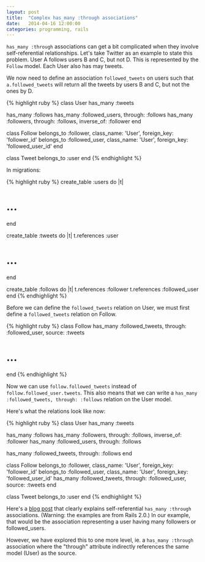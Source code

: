 ```yaml
---
layout: post
title:  "Complex has_many :through associations"
date:   2014-04-16 12:00:00
categories: programming, rails
---
```


`has_many :through` associations can get a bit complicated when they involve self-referential relationships. Let's take Twitter as an example to state this problem. User A follows users B and C, but not D. This is represented by the `Follow` model. Each User also has may tweets.

We now need to define an association `followed_tweets` on users such that `a.followed_tweets` will return all the tweets by users B and C, but not the ones by D.

{% highlight ruby %}
class User
  has_many :tweets

  has_many :follows
  has_many :followed_users, through: :follows
  has_many :followers, through: :follows, inverse_of: :follower
end

class Follow
  belongs_to :follower, class_name: 'User', foreign_key: 'follower_id'
  belongs_to :followed_user, class_name: 'User', foreign_key: 'followed_user_id'
end

class Tweet
  belongs_to :user
end
{% endhighlight %}

In migrations:

{% highlight ruby %}
create_table :users do |t|
  # ...
end

create_table :tweets do |t|
  t.references :user
  # ...
end

create_table :follows do |t|
  t.references :follower
  t.references :followed_user
end
{% endhighlight %}

Before we can define the `followed_tweets` relation on User, we must first define a `followed_tweets` relation on Follow.

{% highlight ruby %}
class Follow
  has_many :followed_tweets, through: :followed_user, source: :tweets
  # ...
end
{% endhighlight %}

Now we can use `follow.followed_tweets` instead of `follow.followed_user.tweets`. This also means that we can write a `has_many :followed_tweets, through: :follows` relation on the User model.

Here's what the relations look like now:

{% highlight ruby %}
class User
  has_many :tweets

  has_many :follows
  has_many :followers, through: :follows, inverse_of: :follower
  has_many :followed_users, through: :follows

  has_many :followed_tweets, through: :follows
end

class Follow
  belongs_to :follower, class_name: 'User', foreign_key: 'follower_id'
  belongs_to :followed_user, class_name: 'User', foreign_key: 'followed_user_id'
  has_many :followed_tweets, through: :followed_user, source: :tweets
end

class Tweet
  belongs_to :user
end
{% endhighlight %}

Here's a [blog post](http://blog.hasmanythrough.com/2007/10/30/self-referential-has-many-through) that clearly explains self-referential `has_many :through` associations. (Warning: the examples are from Rails 2.0.) In our example, that would be the association representing a user having many followers or followed_users.

However, we have explored this to one more level, ie. a `has_many :through` association where the "through" attribute indirectly references the same model (User) as the source.
